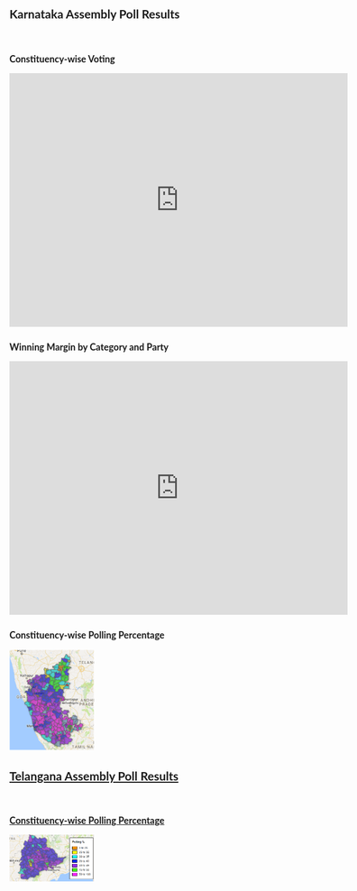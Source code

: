 <style>
body {
    font-family: "Lato", sans-serif;
    transition: background-color .5s;
}

</style>

<h2>Karnataka Assembly Poll Results</h2><br>
<h3>Constituency-wise Voting</h3>
<iframe width="600" height="450" src="https://datastudio.google.com/embed/reporting/0B3XRb21GCZvLTWZ3SVd3RXBtTWc/page/9XMJ" frameborder="0" style="border:0" allowfullscreen></iframe>

<h3>Winning Margin by Category and Party</h3>
<iframe width="600" height="450" src="https://datastudio.google.com/embed/reporting/0B3XRb21GCZvLNE13bG1IamU3S2s/page/2WMJ" frameborder="0" style="border:0" allowfullscreen></iframe>

   <br>
<h3>Constituency-wise Polling Percentage </h3>
<a target="_blank" href="./ka_poll.html">
  <img src="./ka_polls.png" alt="Forest" style="width:150px">
    
    
<h2>Telangana Assembly Poll Results</h2><br>

<h3>Constituency-wise Polling Percentage </h3>
<a target="_blank" href="./ts_poll.html">
  <img src="./tn_poll.png" alt="Forest" style="width:150px">
    
    
<script>
  (function(i,s,o,g,r,a,m){i['GoogleAnalyticsObject']=r;i[r]=i[r]||function(){
  (i[r].q=i[r].q||[]).push(arguments)},i[r].l=1*new Date();a=s.createElement(o),
  m=s.getElementsByTagName(o)[0];a.async=1;a.src=g;m.parentNode.insertBefore(a,m)
  })(window,document,'script','https://www.google-analytics.com/analytics.js','ga');

  ga('create', 'UA-96169856-1', 'auto');
  ga('send', 'pageview');

</script>



